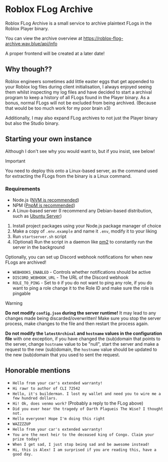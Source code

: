 # Roblox FLog Archive
Roblox FLog Archive is a small service to archive plaintext FLogs in the Roblox Player binary.

You can view the archive overview at https://roblox-flog-archive.wav.blue/api/info

A proper frontend will be created at a later date!

## Why though??

Roblox engineers sometimes add little easter eggs that get appended to your Roblox log files during client initialisation, I always enjoyed seeing them whilst inspecting my log files and have decided to start a archival program to keep a history of all FLogs found in the Player binary.
As a bonus, normal FLogs will not be excluded from being archived. (Because that would be too much work for my poor brain x3)

Additionally, I may also expand FLog archives to not just the Player binary but also the Studio binary.

## Starting your own instance

Although I don't see why you would want to, but if you insist, see below!

> [!IMPORTANT]
> You need to deploy this onto a Linux-based server, as the command used for extracting the FLogs from the binary is a Linux command.

### Requirements

- Node.js ([NVM is recommended](https://github.com/nvm-sh/nvm#installing-and-updating))
- NPM ([PnpM is recommended](https://pnpm.io/))
- A Linux-based server (I recommend any Debian-based distribution, such as [Ubuntu Server](https://ubuntu.com/download/server))

1. Install project packages using your Node.js package manager of choice
2. Make a copy of `.env.example` and name it `.env`, modify it to your liking
3. Run `startserver.sh` script
4. (Optional) Run the script in a daemon like [pm2](https://pm2.io/) to constantly run the server in the background

Optionally, you can set up Discord webhook notifications for when new FLogs are archived!
- `WEBHOOKS_ENABLED` - Controls whether notifications should be active
- `DISCORD_WEBHOOK_URL` - The URL of the Discord webhook
- `ROLE_TO_PING` - Set to `0` if you do not want to ping any role, if you do want to ping a role change it to the Role ID and make sure the role is pingable

> [!WARNING]
> **Do not modify `config.json` during the server runtime!** It may lead to any changes made being discarded/overwritten! Make sure you stop the server process, make changes to the file and then restart the process again.
>
> **Do not modify the `latestArchival` and `hostname` values in the configuration file** with one exception, if you have changed the (sub)domain that points to the server, change `hostname` value to be "null", start the server and make a request to the new (sub)domain, the `hostname` value should be updated to the new (sub)domain that you used to sent the request.

## Honorable mentions

- `Hello from your car's extended warranty!`
- `Hi rawr to author of CLI 72542`
- `Hello, it's builderman. I lost my wallet and need you to wire me a few hundred dollars.`
- `Hi! Ok, does venmo work?` (Probably a reply to the FLog above)
- `Did you ever hear the tragedy of Darth Plagueis The Wise? I thought not.`
- `Hello everyone! Hope I'm doing this right`
- `WAZZZZUP`
- `Hello from your car's extended warranty!`
- `You are the next heir to the deceased king of Congo. Claim your prize today!`
- `When I get sad, I just stop being sad and be awesome instead!`
- `Hi, this is Alex! I am surprised if you are reading this, have a good day.`

